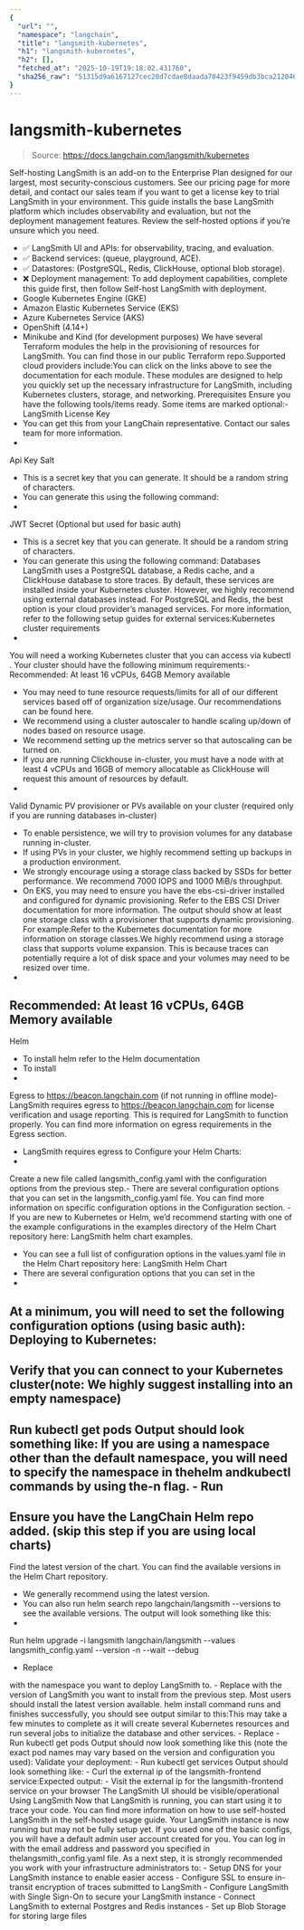 ```yaml
---
{
  "url": "",
  "namespace": "langchain",
  "title": "langsmith-kubernetes",
  "h1": "langsmith-kubernetes",
  "h2": [],
  "fetched_at": "2025-10-19T19:18:02.431760",
  "sha256_raw": "51315d9a6167127cec20d7cdae8daada70423f9459db3bca212046d2be26358b"
}
---
```


# langsmith-kubernetes

> Source: https://docs.langchain.com/langsmith/kubernetes

Self-hosting LangSmith is an add-on to the Enterprise Plan designed for our largest, most security-conscious customers. See our pricing page for more detail, and contact our sales team if you want to get a license key to trial LangSmith in your environment.
This guide installs the base LangSmith platform which includes observability and evaluation, but not the deployment management features. Review the self-hosted options if you’re unsure which you need.
- ✅ LangSmith UI and APIs: for observability, tracing, and evaluation.
- ✅ Backend services: (queue, playground, ACE).
- ✅ Datastores: (PostgreSQL, Redis, ClickHouse, optional blob storage).
- ❌ Deployment management: To add deployment capabilities, complete this guide first, then follow Self-host LangSmith with deployment.
- Google Kubernetes Engine (GKE)
- Amazon Elastic Kubernetes Service (EKS)
- Azure Kubernetes Service (AKS)
- OpenShift (4.14+)
- Minikube and Kind (for development purposes)
We have several Terraform modules the help in the provisioning of resources for LangSmith. You can find those in our public Terraform repo.Supported cloud providers include:You can click on the links above to see the documentation for each module. These modules are designed to help you quickly set up the necessary infrastructure for LangSmith, including Kubernetes clusters, storage, and networking.
Prerequisites
Ensure you have the following tools/items ready. Some items are marked optional:-
LangSmith License Key
- You can get this from your LangChain representative. Contact our sales team for more information.
-
Api Key Salt
- This is a secret key that you can generate. It should be a random string of characters.
- You can generate this using the following command:
-
JWT Secret (Optional but used for basic auth)
- This is a secret key that you can generate. It should be a random string of characters.
- You can generate this using the following command:
Databases
LangSmith uses a PostgreSQL database, a Redis cache, and a ClickHouse database to store traces. By default, these services are installed inside your Kubernetes cluster. However, we highly recommend using external databases instead. For PostgreSQL and Redis, the best option is your cloud provider’s managed services. For more information, refer to the following setup guides for external services:Kubernetes cluster requirements
-
You will need a working Kubernetes cluster that you can access via
kubectl
. Your cluster should have the following minimum requirements:-
Recommended: At least 16 vCPUs, 64GB Memory available
- You may need to tune resource requests/limits for all of our different services based off of organization size/usage. Our recommendations can be found here.
- We recommend using a cluster autoscaler to handle scaling up/down of nodes based on resource usage.
- We recommend setting up the metrics server so that autoscaling can be turned on.
- If you are running Clickhouse in-cluster, you must have a node with at least 4 vCPUs and 16GB of memory allocatable as ClickHouse will request this amount of resources by default.
-
Valid Dynamic PV provisioner or PVs available on your cluster (required only if you are running databases in-cluster)
- To enable persistence, we will try to provision volumes for any database running in-cluster.
- If using PVs in your cluster, we highly recommend setting up backups in a production environment.
- We strongly encourage using a storage class backed by SSDs for better performance. We recommend 7000 IOPS and 1000 MiB/s throughput.
- On EKS, you may need to ensure you have the
ebs-csi-driver
installed and configured for dynamic provisioning. Refer to the EBS CSI Driver documentation for more information.
The output should show at least one storage class with a provisioner that supports dynamic provisioning. For example:Refer to the Kubernetes documentation for more information on storage classes.We highly recommend using a storage class that supports volume expansion. This is because traces can potentially require a lot of disk space and your volumes may need to be resized over time.
-
Recommended: At least 16 vCPUs, 64GB Memory available
-
Helm
- To install
helm
refer to the Helm documentation
- To install
-
Egress to
https://beacon.langchain.com
(if not running in offline mode)- LangSmith requires egress to
https://beacon.langchain.com
for license verification and usage reporting. This is required for LangSmith to function properly. You can find more information on egress requirements in the Egress section.
- LangSmith requires egress to
Configure your Helm Charts:
-
Create a new file called
langsmith_config.yaml
with the configuration options from the previous step.- There are several configuration options that you can set in the
langsmith_config.yaml
file. You can find more information on specific configuration options in the Configuration section. - If you are new to Kubernetes or Helm, we’d recommend starting with one of the example configurations in the examples directory of the Helm Chart repository here: LangSmith helm chart examples.
- You can see a full list of configuration options in the
values.yaml
file in the Helm Chart repository here: LangSmith Helm Chart
- There are several configuration options that you can set in the
-
At a minimum, you will need to set the following configuration options (using basic auth):
Deploying to Kubernetes:
-
Verify that you can connect to your Kubernetes cluster(note: We highly suggest installing into an empty namespace)
-
Run
kubectl get pods
Output should look something like:
If you are using a namespace other than the default namespace, you will need to specify the namespace in thehelm
andkubectl
commands by using the-n <namespace>
flag. -
Run
-
Ensure you have the LangChain Helm repo added. (skip this step if you are using local charts)
-
Find the latest version of the chart. You can find the available versions in the Helm Chart repository.
- We generally recommend using the latest version.
- You can also run
helm search repo langchain/langsmith --versions
to see the available versions. The output will look something like this:
-
Run
helm upgrade -i langsmith langchain/langsmith --values langsmith_config.yaml --version <version> -n <namespace> --wait --debug
- Replace
<namespace>
with the namespace you want to deploy LangSmith to. - Replace
<version>
with the version of LangSmith you want to install from the previous step. Most users should install the latest version available.
helm install
command runs and finishes successfully, you should see output similar to this:This may take a few minutes to complete as it will create several Kubernetes resources and run several jobs to initialize the database and other services. - Replace
-
Run
kubectl get pods
Output should now look something like this (note the exact pod names may vary based on the version and configuration you used):
Validate your deployment:
-
Run
kubectl get services
Output should look something like: -
Curl the external ip of the
langsmith-frontend
service:Expected output: -
Visit the external ip for the
langsmith-frontend
service on your browser The LangSmith UI should be visible/operational
Using LangSmith
Now that LangSmith is running, you can start using it to trace your code. You can find more information on how to use self-hosted LangSmith in the self-hosted usage guide. Your LangSmith instance is now running but may not be fully setup yet. If you used one of the basic configs, you will have a default admin user account created for you. You can log in with the email address and password you specified in thelangsmith_config.yaml
file.
As a next step, it is strongly recommended you work with your infrastructure administrators to:
- Setup DNS for your LangSmith instance to enable easier access
- Configure SSL to ensure in-transit encryption of traces submitted to LangSmith
- Configure LangSmith with Single Sign-On to secure your LangSmith instance
- Connect LangSmith to external Postgres and Redis instances
- Set up Blob Storage for storing large files